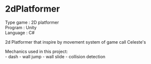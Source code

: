 # 2dPlatformer
Type game : 2D platformer  
Program : Unity  
Language : C#  
  
2d Platformer that inspire by movement system of game call Celeste's  
  
Mechanics used in this project:   
     - dash
     - wall jump
     - wall slide
     - collision detection
